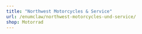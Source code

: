 ```yaml
---
title: "Northwest Motorcycles & Service"
url: /enumclaw/northwest-motorcycles-und-service/
shop: Motorrad
---
```

